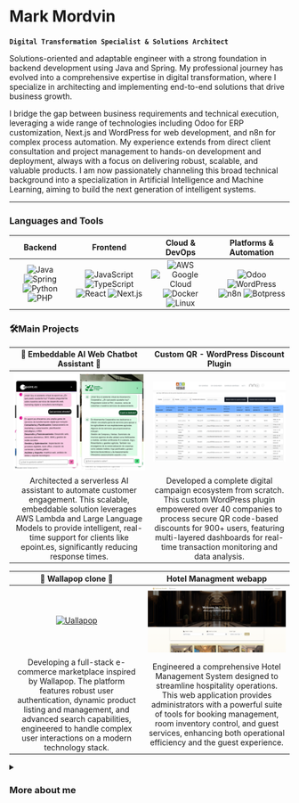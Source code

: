 # Mark Mordvin

**`Digital Transformation Specialist & Solutions Architect`**

Solutions-oriented and adaptable engineer with a strong foundation in backend development using Java and Spring. My professional journey has evolved into a comprehensive expertise in digital transformation, where I specialize in architecting and implementing end-to-end solutions that drive business growth. 
   
I bridge the gap between business requirements and technical execution, leveraging a wide range of technologies including Odoo for ERP customization, Next.js and WordPress for web development, and n8n for complex process automation. My experience extends from direct client consultation and project management to hands-on development and deployment, always with a focus on delivering robust, scalable, and valuable products. I am now passionately channeling this broad technical background into a specialization in Artificial Intelligence and Machine Learning, aiming to build the next generation of intelligent systems.

---

### Languages and Tools

| Backend | Frontend | Cloud & DevOps | Platforms & Automation |
| :---: | :---: | :---: | :---: |
| <img src="https://cdn.jsdelivr.net/gh/devicons/devicon/icons/java/java-original.svg" alt="Java" width="35" height="35"/> <img src="https://cdn.jsdelivr.net/gh/devicons/devicon/icons/spring/spring-original.svg" alt="Spring" width="35" height="35"/> <img src="https://cdn.jsdelivr.net/gh/devicons/devicon/icons/python/python-original.svg" alt="Python" width="35" height="35"/> <img src="https://upload.wikimedia.org/wikipedia/commons/2/27/PHP-logo.svg" alt="PHP" width="35" height="35"/> | <img src="https://cdn.jsdelivr.net/gh/devicons/devicon/icons/javascript/javascript-original.svg" alt="JavaScript" width="35" height="35"/> <img src="https://cdn.jsdelivr.net/gh/devicons/devicon/icons/typescript/typescript-original.svg" alt="TypeScript" width="35" height="35"/> <img src="https://cdn.jsdelivr.net/gh/devicons/devicon/icons/react/react-original.svg" alt="React" width="35" height="35"/> <img src="https://cdn.jsdelivr.net/gh/devicons/devicon/icons/nextjs/nextjs-original.svg" alt="Next.js" width="35" height="35"/> | <img src="https://cdn.jsdelivr.net/gh/devicons/devicon/icons/amazonwebservices/amazonwebservices-original-wordmark.svg" alt="AWS" width="35" height="35"/> <img src="https://cdn.jsdelivr.net/gh/devicons/devicon/icons/googlecloud/googlecloud-original.svg" alt="Google Cloud" width="35" height="35"/> <img src="https://cdn.jsdelivr.net/gh/devicons/devicon/icons/docker/docker-original.svg" alt="Docker" width="35" height="35"/> <img src="https://cdn.jsdelivr.net/gh/devicons/devicon/icons/linux/linux-original.svg" alt="Linux" width="35" height="35"/> | <img src="https://cdn.simpleicons.org/odoo/7C7BAD" alt="Odoo" width="35" height="35"/> <img src="https://cdn.jsdelivr.net/gh/devicons/devicon/icons/wordpress/wordpress-plain.svg" alt="WordPress" width="35" height="35"/> <img src="https://cdn.simpleicons.org/n8n/1A82FF" alt="n8n" width="35" height="35"/> <img src="https://cdn.brandfetch.io/idxH5IeWYH/w/400/h/400/theme/dark/icon.jpeg?c=1bxid64Mup7aczewSAYMX&t=1751166543527" alt="Botpress" width="35" height="35"/> |

### 🛠Main Projects

| 👑 Embeddable AI Web Chatbot Assistant 👑 | Custom QR - WordPress Discount Plugin |
| :---: | :---: |
| <div align="center"><a href="https://github.com/MarkMdvn/aws-web-chatbot"><img src="https://github.com/MarkMdvn/aws-web-chatbot/blob/main/docs/assets/3-both-cases.jpg" alt="Web AI Assistant" width="400px"></a></div> | <div align="center"><a href="https://github.com/MarkMdvn/qr-discount-wp"><img src="https://github.com/MarkMdvn/qr-discount-wp/blob/main/public/github-readme-images/2-transacciones-realizadas.png" alt="Custom QR" width="400px"></a></div> |
| <div align="center">Architected a serverless AI assistant to automate customer engagement. This scalable, embeddable solution leverages AWS Lambda and Large Language Models to provide intelligent, real-time support for clients like epoint.es, significantly reducing response times.</div> | <div align="center">Developed a complete digital campaign ecosystem from scratch. This custom WordPress plugin empowered over 40 companies to process secure QR code-based discounts for 900+ users, featuring multi-layered dashboards for real-time transaction monitoring and data analysis.</div> |

| 👑 Wallapop clone 👑 | Hotel Managment webapp |
| :---: | :---: |
| <div align="center"><a href="https://github.com/MarkMdvn/uallapop"><img src="https://github.com/MarkMdvn/uallapop/blob/main/WallapopClient/public/github-images/main-img.png" alt="Uallapop" width="400px"></a></div> | <div align="center"><a href="https://github.com/MarkMdvn/FarHouse"><img src="https://github.com/MarkMdvn/FarHouse/blob/main/Hotel-Project-Frontend/public/readme-images/1-Main-Homepage.png" alt="FarHouse" width="400px"></a></div> |
| <div align="center">Developing a full-stack e-commerce marketplace inspired by Wallapop. The platform features robust user authentication, dynamic product listing and management, and advanced search capabilities, engineered to handle complex user interactions on a modern technology stack.</div> | <div align="center">Engineered a comprehensive Hotel Management System designed to streamline hospitality operations. This web application provides administrators with a powerful suite of tools for booking management, room inventory control, and guest services, enhancing both operational efficiency and the guest experience.</div> |


<!-- ![MarkMdvn's Top Languages](https://github-readme-stats.vercel.app/api/top-langs/?username=MarkMdvn&theme=nightowl&show_icons=true&hide_border=true&layout=compact) -->

<details>
 <summary><h3>More about me </h3></summary>
   
My career has been defined by a "trial-by-fire" philosophy, where I've consistently embraced complex challenges and rapidly mastered the necessary technologies to deliver results. This has given me a unique, full-spectrum view of how technology can transform a business from the ground up.

### Core Competencies

I'm comfortable working across the entire stack and lifecycle of a project. My key skills include:

* **ERP & Business Process Automation:** Implementing and customizing Odoo to fit precise business workflows, integrating CRM systems, and building complex automation sequences with tools like n8n and Botpress.
* **Full-Stack Development:**
    * **Backend:** Proficient in Java (Spring), with growing expertise in Python for AI/ML applications.
    * **Frontend & CMS:** Building dynamic web applications with Next.js (React) and developing/customizing feature-rich websites on WordPress, including custom plugin development.
    * **AI & Chatbots:** Practical experience in developing AI-powered chatbots, including implementing RAG (Retrieval-Augmented Generation) models for custom knowledge bases.
* **Infrastructure & DevOps:** Managing Linux environments, version control with Git, and handling the full scope of server configuration, hosting, domains, and deployment (SSH, FTP).

### My Philosophy

* **Problem-First Approach:** I don't just build features; I solve problems. I excel at understanding the core business need before writing a single line of code.
* **Pragmatism and Ownership:** I take full ownership of my projects, from the initial client call to the final deployment. I am a self-directed learner who thrives on figuring out complex systems independently.
* **Building Bridges:** I enjoy being the connection point between stakeholders and technology, translating technical possibilities into business value and client requirements into functional code.

#### What I'm Learning Now

To future-proof my skills and follow my passion, I am dedicating my learning time to specializing in AI/ML. My current goals are:

* Deepening my proficiency in **Python** and its core data science libraries (Pandas, NumPy, Scikit-learn).
* Mastering cloud-based machine learning pipelines, with a focus on **AWS**.
* Achieving the **AWS Certified Solutions Architect - Associate** and **AWS Certified Machine Learning – Specialty** certifications.
